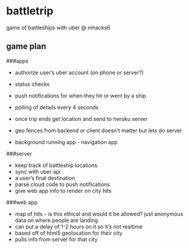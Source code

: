 # battletrip
game of battleships with uber @ mhacks6


## game plan
###apps
- authorize user’s uber account (on phone or server?)
- status checks
- push notifications for when they hit or went by a ship 

- polling of details every 4 seconds 
- once trip ends get location and send to heroku server 
- geo fences from backend or client doesn't matter but lets do server 
- background running app - navigation app 

###server
- keep track of battleship locations
- sync with uber api
- a user’s final destination
- parse cloud code to push notifications
- give web app info to render on city hits

###web app
- map of hits - is this ethical and would it be allowed? just anonymous data on where people are landing
- can put a delay of 1-2 hours on it so it’s not realtime
- based off of html5 geolocation for their city
- pulls info from server for that city
